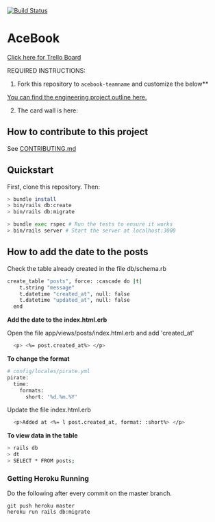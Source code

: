 [![Build Status](https://travis-ci.com/Will-Helliwell/acebook-on-the-rails.svg?branch=master)](https://github.com/Will-Helliwell/acebook-on-the-rails)

# AceBook

[Click here for Trello Board](https://trello.com/b/XiB46v42/acebook-on-the-rails)

REQUIRED INSTRUCTIONS:

1. Fork this repository to `acebook-teamname` and customize
the below**

[You can find the engineering project outline here.](https://github.com/makersacademy/course/tree/master/engineering_projects/rails)

2. The card wall is here: <please update>

## How to contribute to this project
See [CONTRIBUTING.md](CONTRIBUTING.md)

## Quickstart

First, clone this repository. Then:

```bash
> bundle install
> bin/rails db:create
> bin/rails db:migrate

> bundle exec rspec # Run the tests to ensure it works
> bin/rails server # Start the server at localhost:3000
```

## How to add the date to the posts

Check the table already created in the file db/schema.rb

```bash
create_table "posts", force: :cascade do |t|
    t.string "message"
    t.datetime "created_at", null: false
    t.datetime "updated_at", null: false
  end
```

**Add the date to the index.html.erb**

Open the file app/views/posts/index.html.erb and add  'created_at'

```bash
  <p> <%= post.created_at%> </p>
```
**To change the format**
```bash
# config/locales/pirate.yml
pirate:
  time:
    formats:
      short: '%d.%m.%Y'

```
Update the file index.html.erb

```bash
  <p>Added at <%= l post.created_at, format: :short%> </p>
```
**To view data in the table**

```bash
> rails db
> dt
> SELECT * FROM posts;
```

### Getting Heroku Running
Do the following after every commit on the master branch.

```
git push heroku master
heroku run rails db:migrate
```
